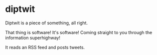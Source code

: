 # diptwit
Diptwit is a piece of something, all right.

That thing is software! It's software! Coming straight to you through the information superhighway!

It reads an RSS feed and posts tweets.
